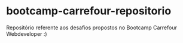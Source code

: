 # bootcamp-carrefour-repositorio
Repositório referente aos desafios propostos no Bootcamp Carrefour Webdeveloper :)
